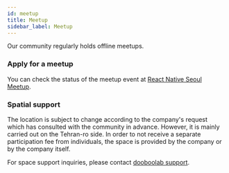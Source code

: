 ```yaml
---
id: meetup
title: Meetup
sidebar_label: Meetup
---
```


Our community regularly holds offline meetups.

### Apply for a meetup

You can check the status of the meetup event at [React Native Seoul Meetup](https://www.meetup.com/crossplatformkorea).

### Spatial support

The location is subject to change according to the company's request which has consulted with the community in advance. However, it is mainly carried out on the Tehran-ro side.
In order to not receive a separate participation fee from individuals, the space is provided by the company or by the company itself.

For space support inquiries, please contact [dooboolab support](mailto:support@dooboolab.com).
